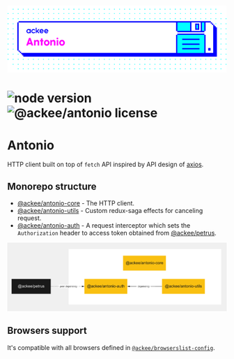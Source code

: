 ![ackee|Antonio](assets/ackee_git_frontend_antonio.png)

# ![node version](https://img.shields.io/node/v/@ackee/antonio-auth) ![@ackee/antonio license](https://img.shields.io/github/license/ackeecz/antonio)

# Antonio

HTTP client built on top of `fetch` API inspired by API design of [axios](https://github.com/axios/axios).

## Monorepo structure

-   [@ackee/antonio-core](packages/@ackee/antonio-core/README.md) - The HTTP client.
-   [@ackee/antonio-utils](packages/@ackee/antonio-utils/README.md) - Custom redux-saga effects for canceling request.
-   [@ackee/antonio-auth](packages/@ackee/antonio-auth/README.md) - A request interceptor which sets the `Authorization` header to access token obtained from [@ackee/petrus](https://github.com/AckeeCZ/petrus).

![@ackee/antonio_monorepo_dependency_graph](assets/dependecy-graph.png)

## Browsers support

It's compatible with all browsers defined in [`@ackee/browserslist-config`](https://github.com/AckeeCZ/browserslist-config).
